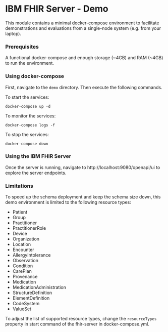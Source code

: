 # IBM FHIR Server - Demo

This module contains a minimal docker-compose environment to facilitate demonstrations and evaluations from a single-node system (e.g. from your laptop).

### Prerequisites

A functional docker-compose and enough storage (~4GB) and RAM (~4GB) to run the environment.

### Using docker-compose

First, navigate to the `demo` directory.
Then execute the following commands.

To start the services:
```
docker-compose up -d
```

To monitor the services:
```
docker-compose logs -f
```

To stop the services:
```
docker-compose down
```

### Using the IBM FHIR Server

Once the server is running, navigate to http://localhost:9080/openapi/ui to explore the server endpoints.

### Limitations

To speed up the schema deployment and keep the schema size down, this demo environment is limited to the following resource types:
* Patient
* Group
* Practitioner
* PractitionerRole
* Device
* Organization
* Location
* Encounter
* AllergyIntolerance
* Observation
* Condition
* CarePlan
* Provenance
* Medication
* MedicationAdministration
* StructureDefinition
* ElementDefinition
* CodeSystem
* ValueSet

To adjust the list of supported resource types, change the `resourceTypes` property in start command of the fhir-server in docker-compose.yml.
